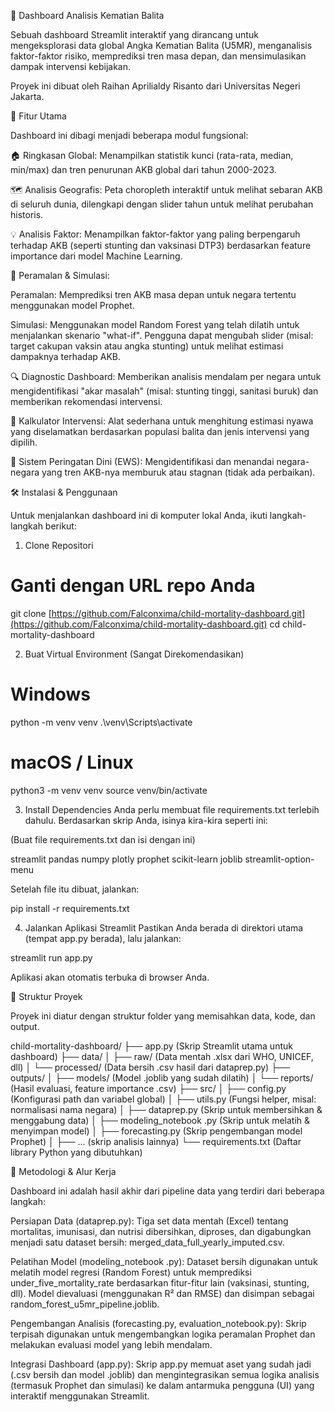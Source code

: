 🧠 Dashboard Analisis Kematian Balita

Sebuah dashboard Streamlit interaktif yang dirancang untuk mengeksplorasi data global Angka Kematian Balita (U5MR), menganalisis faktor-faktor risiko, memprediksi tren masa depan, dan mensimulasikan dampak intervensi kebijakan.

Proyek ini dibuat oleh Raihan Aprilialdy Risanto dari Universitas Negeri Jakarta.

🚀 Fitur Utama

Dashboard ini dibagi menjadi beberapa modul fungsional:

🏠 Ringkasan Global: Menampilkan statistik kunci (rata-rata, median, min/max) dan tren penurunan AKB global dari tahun 2000-2023.

🗺️ Analisis Geografis: Peta choropleth interaktif untuk melihat sebaran AKB di seluruh dunia, dilengkapi dengan slider tahun untuk melihat perubahan historis.

💡 Analisis Faktor: Menampilkan faktor-faktor yang paling berpengaruh terhadap AKB (seperti stunting dan vaksinasi DTP3) berdasarkan feature importance dari model Machine Learning.

🔮 Peramalan & Simulasi:

Peramalan: Memprediksi tren AKB masa depan untuk negara tertentu menggunakan model Prophet.

Simulasi: Menggunakan model Random Forest yang telah dilatih untuk menjalankan skenario "what-if". Pengguna dapat mengubah slider (misal: target cakupan vaksin atau angka stunting) untuk melihat estimasi dampaknya terhadap AKB.

🔍 Diagnostic Dashboard: Memberikan analisis mendalam per negara untuk mengidentifikasi "akar masalah" (misal: stunting tinggi, sanitasi buruk) dan memberikan rekomendasi intervensi.

🧮 Kalkulator Intervensi: Alat sederhana untuk menghitung estimasi nyawa yang diselamatkan berdasarkan populasi balita dan jenis intervensi yang dipilih.

🚨 Sistem Peringatan Dini (EWS): Mengidentifikasi dan menandai negara-negara yang tren AKB-nya memburuk atau stagnan (tidak ada perbaikan).

🛠️ Instalasi & Penggunaan

Untuk menjalankan dashboard ini di komputer lokal Anda, ikuti langkah-langkah berikut:

1. Clone Repositori

# Ganti dengan URL repo Anda
git clone [https://github.com/Falconxima/child-mortality-dashboard.git](https://github.com/Falconxima/child-mortality-dashboard.git)
cd child-mortality-dashboard


2. Buat Virtual Environment (Sangat Direkomendasikan)

# Windows
python -m venv venv
.\venv\Scripts\activate

# macOS / Linux
python3 -m venv venv
source venv/bin/activate


3. Install Dependencies
Anda perlu membuat file requirements.txt terlebih dahulu. Berdasarkan skrip Anda, isinya kira-kira seperti ini:

(Buat file requirements.txt dan isi dengan ini)

streamlit
pandas
numpy
plotly
prophet
scikit-learn
joblib
streamlit-option-menu


Setelah file itu dibuat, jalankan:

pip install -r requirements.txt


4. Jalankan Aplikasi Streamlit
Pastikan Anda berada di direktori utama (tempat app.py berada), lalu jalankan:

streamlit run app.py


Aplikasi akan otomatis terbuka di browser Anda.

📂 Struktur Proyek

Proyek ini diatur dengan struktur folder yang memisahkan data, kode, dan output.

child-mortality-dashboard/
├── app.py           (Skrip Streamlit utama untuk dashboard)
├── data/
│   ├── raw/         (Data mentah .xlsx dari WHO, UNICEF, dll)
│   └── processed/   (Data bersih .csv hasil dari dataprep.py)
├── outputs/
│   ├── models/      (Model .joblib yang sudah dilatih)
│   └── reports/     (Hasil evaluasi, feature importance .csv)
├── src/
│   ├── config.py    (Konfigurasi path dan variabel global)
│   ├── utils.py     (Fungsi helper, misal: normalisasi nama negara)
│   ├── dataprep.py  (Skrip untuk membersihkan & menggabung data)
│   ├── modeling_notebook .py (Skrip untuk melatih & menyimpan model)
│   ├── forecasting.py (Skrip pengembangan model Prophet)
│   ├── ... (skrip analisis lainnya)
└── requirements.txt (Daftar library Python yang dibutuhkan)


🔄 Metodologi & Alur Kerja

Dashboard ini adalah hasil akhir dari pipeline data yang terdiri dari beberapa langkah:

Persiapan Data (dataprep.py): Tiga set data mentah (Excel) tentang mortalitas, imunisasi, dan nutrisi dibersihkan, diproses, dan digabungkan menjadi satu dataset bersih: merged_data_full_yearly_imputed.csv.

Pelatihan Model (modeling_notebook .py): Dataset bersih digunakan untuk melatih model regresi (Random Forest) untuk memprediksi under_five_mortality_rate berdasarkan fitur-fitur lain (vaksinasi, stunting, dll). Model dievaluasi (menggunakan R² dan RMSE) dan disimpan sebagai random_forest_u5mr_pipeline.joblib.

Pengembangan Analisis (forecasting.py, evaluation_notebook.py): Skrip terpisah digunakan untuk mengembangkan logika peramalan Prophet dan melakukan evaluasi model yang lebih mendalam.

Integrasi Dashboard (app.py): Skrip app.py memuat aset yang sudah jadi (.csv bersih dan model .joblib) dan mengintegrasikan semua logika analisis (termasuk Prophet dan simulasi) ke dalam antarmuka pengguna (UI) yang interaktif menggunakan Streamlit.